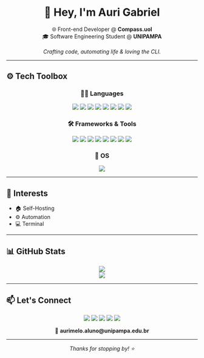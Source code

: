 <h1 align="center">👋 Hey, I'm Auri Gabriel</h1>

<p align="center">
  🌐 Front-end Developer @ <strong>Compass.uol</strong><br>
  🎓 Software Engineering Student @ <strong>UNIPAMPA</strong><br><br>
  <em>Crafting code, automating life & loving the CLI.</em>
</p>

---

## ⚙️ Tech Toolbox

<div align="center">

### 👨‍💻 Languages  
<img src="https://img.shields.io/badge/JavaScript-F7DF1E?style=for-the-badge&logo=javascript&logoColor=black"/>  
<img src="https://img.shields.io/badge/TypeScript-3178C6?style=for-the-badge&logo=typescript&logoColor=white"/>  
<img src="https://img.shields.io/badge/Rust-000000?style=for-the-badge&logo=rust&logoColor=white"/>  
<img src="https://img.shields.io/badge/PHP-777BB4?style=for-the-badge&logo=php&logoColor=white"/>  
<img src="https://img.shields.io/badge/Java-ED8B00?style=for-the-badge&logo=java&logoColor=white"/>  
<img src="https://img.shields.io/badge/Dart-0175C2?style=for-the-badge&logo=dart&logoColor=white"/>  
<img src="https://img.shields.io/badge/Bash-121011?style=for-the-badge&logo=gnu-bash&logoColor=white"/>  
<img src="https://img.shields.io/badge/Python-3776AB?style=for-the-badge&logo=python&logoColor=white"/>

### 🛠 Frameworks & Tools  
<img src="https://img.shields.io/badge/React-61DAFB?style=for-the-badge&logo=react&logoColor=black"/>  
<img src="https://img.shields.io/badge/Flutter-02569B?style=for-the-badge&logo=flutter&logoColor=white"/>  
<img src="https://img.shields.io/badge/Laravel-FF2D20?style=for-the-badge&logo=laravel&logoColor=white"/>  
<img src="https://img.shields.io/badge/Spring_Boot-6DB33F?style=for-the-badge&logo=spring-boot&logoColor=white"/>  
<img src="https://img.shields.io/badge/Node.js-339933?style=for-the-badge&logo=nodedotjs&logoColor=white"/>  
<img src="https://img.shields.io/badge/NestJS-E0234E?style=for-the-badge&logo=nestjs&logoColor=white"/>  
<img src="https://img.shields.io/badge/Docker-2496ED?style=for-the-badge&logo=docker&logoColor=white"/>  
<img src="https://img.shields.io/badge/Git-F05032?style=for-the-badge&logo=git&logoColor=white"/>  

### 🧠 OS  
<img src="https://img.shields.io/badge/Linux-FCC624?style=for-the-badge&logo=linux&logoColor=black"/>

</div>

---

## 🌱 Interests

- 🏠 Self-Hosting  
- ⚙️ Automation 
- 💻 Terminal

---

## 📊 GitHub Stats

<div align="center">
  <img src="https://github-readme-stats.vercel.app/api?username=auri-gabriel&show_icons=true&theme=gruvbox&hide_border=true" />
  <br>
  <img src="https://github-readme-stats.vercel.app/api/top-langs/?username=auri-gabriel&layout=compact&theme=gruvbox&hide_border=true"/>
</div>

---

## 📫 Let's Connect

<p align="center">
  <a href="https://linkedin.com/in/auri-gabriel"><img src="https://img.shields.io/badge/LinkedIn-0077B5?style=for-the-badge&logo=linkedin&logoColor=white"/></a>
  <a href="https://facebook.com/auri.gabriel"><img src="https://img.shields.io/badge/Facebook-1877F2?style=for-the-badge&logo=facebook&logoColor=white"/></a>
  <a href="https://twitter.com/auri_gabriel"><img src="https://img.shields.io/badge/Twitter-1DA1F2?style=for-the-badge&logo=twitter&logoColor=white"/></a>
  <a href="https://mastodon.social/@auri_gabriel"><img src="https://img.shields.io/badge/Mastodon-6364FF?style=for-the-badge&logo=mastodon&logoColor=white"/></a>
  <a href="https://instagram.com/auri_gabriel"><img src="https://img.shields.io/badge/Instagram-E4405F?style=for-the-badge&logo=instagram&logoColor=white"/></a>
</p>

<p align="center">📧 <strong>aurimelo.aluno@unipampa.edu.br</strong></p>

---

<p align="center"><em>Thanks for stopping by! ⭐️</em></p>
